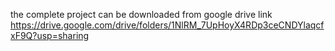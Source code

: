 the complete project can be downloaded from google drive link https://drive.google.com/drive/folders/1NlRM_7UpHoyX4RDp3ceCNDYlaqcfxF9Q?usp=sharing

